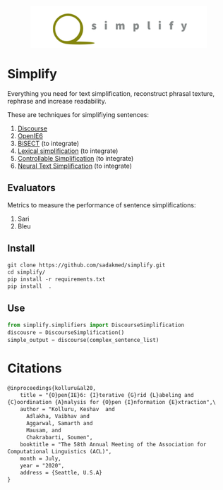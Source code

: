 <p align="center">
    <br>
    <img src="docs/source/images/simplify_logo.png" width="400"/>
    <br>
<p>

# Simplify

Everything you need for text simplification, reconstruct phrasal texture, rephrase and increase readability.




These are techniques for simplifiying sentences:

1. [Discourse](https://github.com/Lambda-3/DiscourseSimplification)
2. [OpenIE6](https://github.com/dair-iitd/openie6)
3. [BiSECT](https://github.com/mounicam/BiSECT) (to integrate)
4. [Lexical simplification](https://github.com/mounicam/lexical_simplification) (to integrate)
5. [Controllable Simplification](https://github.com/mounicam/controllable_simplification) (to integrate)
6. [Neural Text Simplification](https://github.com/senisioi/NeuralTextSimplification) (to integrate)



## Evaluators

Metrics to measure the performance of sentence simplifications:

1. Sari
2. Bleu

## Install

```shell
git clone https://github.com/sadakmed/simplify.git
cd simplify/
pip install -r requirements.txt
pip install  .
```
## Use

```python
from simplify.simplifiers import DiscourseSimplification
discousre = DiscourseSimplification()
simple_output = discourse(complex_sentence_list)
```

# Citations
```
@inproceedings{kolluru&al20,
    title = "{O}pen{IE}6: {I}terative {G}rid {L}abeling and {C}oordination {A}nalysis for {O}pen {I}nformation {E}xtraction",\
    author = "Kolluru, Keshav  and
      Adlakha, Vaibhav and
      Aggarwal, Samarth and
      Mausam, and
      Chakrabarti, Soumen",
    booktitle = "The 58th Annual Meeting of the Association for Computational Linguistics (ACL)",
    month = July,
    year = "2020",
    address = {Seattle, U.S.A}
}

```
